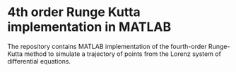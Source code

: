 # 4th order Runge Kutta implementation in MATLAB
The repository contains MATLAB implementation of the fourth-order Runge-Kutta method to simulate a trajectory of points from the Lorenz system of differential equations.
